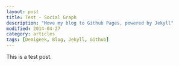 ```yaml
---
layout: post
title: Test - Social Graph
description: "Move my blog to Github Pages, powered by Jekyll"
modified: 2014-04-27
category: articles
tags: [Demigeek, Blog, Jekyll, Github]
---
```


This is a test post.
